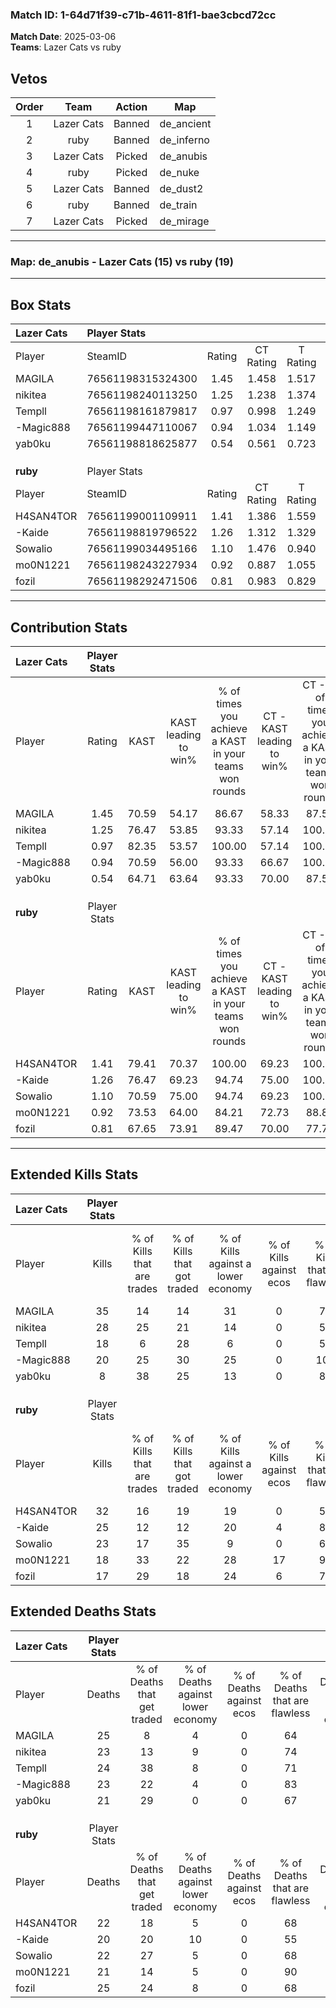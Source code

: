 ### Match ID: 1-64d71f39-c71b-4611-81f1-bae3cbcd72cc  
**Match Date**: 2025-03-06  
**Teams**: Lazer Cats vs ruby  

## Vetos  

| Order | Team | Action | Map |
| :---: | :--: | :----: | --- |
| 1 | Lazer Cats | Banned | de_ancient |
| 2 | ruby | Banned | de_inferno |
| 3 | Lazer Cats | Picked | de_anubis |
| 4 | ruby | Picked | de_nuke |
| 5 | Lazer Cats | Banned | de_dust2 |
| 6 | ruby | Banned | de_train |
| 7 | Lazer Cats | Picked | de_mirage |

---  

### **Map**: de_anubis - Lazer Cats (15) vs ruby (19)  
---  

## Box Stats  

| **Lazer Cats** | Player Stats      |        |           |          |       |       |       |         |        |      |     |
| :- | :- | :-: | :-: | :-: | :-: | :-: | :-: | :-: | :-: | :-: | :-: |
| Player         | SteamID           | Rating | CT Rating | T Rating | KAST  |  ADR  | Kills | Assists | Deaths | K/D  | HS% |
| MAGILA         | 76561198315324300 |  1.45  |   1.458   |  1.517   | 70.59 | 112.9 |  35   |    6    |   25   | 1.40 | 54  |
| nikitea        | 76561198240113250 |  1.25  |   1.238   |  1.374   | 76.47 | 82.0  |  28   |    6    |   23   | 1.22 | 53  |
| Templl         | 76561198161879817 |  0.97  |   0.998   |  1.249   | 82.35 | 60.3  |  18   |   11    |   24   | 0.75 | 61  |
| -Magic888      | 76561199447110067 |  0.94  |   1.034   |  1.149   | 70.59 | 60.6  |  20   |    6    |   23   | 0.87 | 10  |
| yab0ku         | 76561198818625877 |  0.54  |   0.561   |  0.723   | 64.71 | 36.7  |   8   |    6    |   21   | 0.38 | 62  |
|                |                   |        |           |          |       |       |       |         |        |      |     |
|                |                   |        |           |          |       |       |       |         |        |      |     |
|                |                   |        |           |          |       |       |       |         |        |      |     |
| **ruby**       | Player Stats      |        |           |          |       |       |       |         |        |      |     |
| Player         | SteamID           | Rating | CT Rating | T Rating | KAST  |  ADR  | Kills | Assists | Deaths | K/D  | HS% |
| H4SAN4TOR      | 76561199001109911 |  1.41  |   1.386   |  1.559   | 79.41 | 89.1  |  32   |    5    |   22   | 1.45 | 43  |
| -Kaide         | 76561198819796522 |  1.26  |   1.312   |  1.329   | 76.47 | 86.1  |  25   |   14    |   20   | 1.25 | 52  |
| Sowalio        | 76561199034495166 |  1.10  |   1.476   |  0.940   | 70.59 | 82.2  |  23   |    6    |   22   | 1.05 | 52  |
| mo0N1221       | 76561198243227934 |  0.92  |   0.887   |  1.055   | 73.53 | 54.7  |  18   |    7    |   21   | 0.86 | 44  |
| fozil          | 76561198292471506 |  0.81  |   0.983   |  0.829   | 67.65 | 60.3  |  17   |    6    |   25   | 0.68 | 35  |
---  

## Contribution Stats  

| **Lazer Cats** | Player Stats |       |                      |                                                        |                           |                                                             |                          |                                                            |
| :- | :-: | :-: | :-: | :-: | :-: | :-: | :-: | :-: |
| Player         |    Rating    | KAST  | KAST leading to win% | % of times you achieve a KAST in your teams won rounds | CT - KAST leading to win% | CT - % of times you achieve a KAST in your teams won rounds | T - KAST leading to win% | T - % of times you achieve a KAST in your teams won rounds |
| MAGILA         |     1.45     | 70.59 |        54.17         |                         86.67                          |           58.33           |                            87.50                            |          50.00           |                           85.71                            |
| nikitea        |     1.25     | 76.47 |        53.85         |                         93.33                          |           57.14           |                           100.00                            |          50.00           |                           85.71                            |
| Templl         |     0.97     | 82.35 |        53.57         |                         100.00                         |           57.14           |                           100.00                            |          50.00           |                           100.00                           |
| -Magic888      |     0.94     | 70.59 |        56.00         |                         93.33                          |           66.67           |                           100.00                            |          46.15           |                           85.71                            |
| yab0ku         |     0.54     | 64.71 |        63.64         |                         93.33                          |           70.00           |                            87.50                            |          58.33           |                           100.00                           |
|                |              |       |                      |                                                        |                           |                                                             |                          |                                                            |
|                |              |       |                      |                                                        |                           |                                                             |                          |                                                            |
|                |              |       |                      |                                                        |                           |                                                             |                          |                                                            |
| **ruby**       | Player Stats |       |                      |                                                        |                           |                                                             |                          |                                                            |
| Player         |    Rating    | KAST  | KAST leading to win% | % of times you achieve a KAST in your teams won rounds | CT - KAST leading to win% | CT - % of times you achieve a KAST in your teams won rounds | T - KAST leading to win% | T - % of times you achieve a KAST in your teams won rounds |
| H4SAN4TOR      |     1.41     | 79.41 |        70.37         |                         100.00                         |           69.23           |                           100.00                            |          71.43           |                           100.00                           |
| -Kaide         |     1.26     | 76.47 |        69.23         |                         94.74                          |           75.00           |                           100.00                            |          64.29           |                           90.00                            |
| Sowalio        |     1.10     | 70.59 |        75.00         |                         94.74                          |           69.23           |                           100.00                            |          81.82           |                           90.00                            |
| mo0N1221       |     0.92     | 73.53 |        64.00         |                         84.21                          |           72.73           |                            88.89                            |          57.14           |                           80.00                            |
| fozil          |     0.81     | 67.65 |        73.91         |                         89.47                          |           70.00           |                            77.78                            |          76.92           |                           100.00                           |
---  

## Extended Kills Stats  

| **Lazer Cats** | Player Stats |                            |                            |                                    |                         |                              |                                 |                                       |                    |           |
| :- | :-: | :-: | :-: | :-: | :-: | :-: | :-: | :-: | :-: | :-: |
| Player         |    Kills     | % of Kills that are trades | % of Kills that got traded | % of Kills against a lower economy | % of Kills against ecos | % of Kills that are flawless | % of Kills that are close duels | % of Kills that are assisted by flash | Pistol Round Kills | AWP Kills |
| MAGILA         |      35      |             14             |             14             |                 31                 |            0            |              74              |                6                |                   3                   |         0          |     1     |
| nikitea        |      28      |             25             |             21             |                 14                 |            0            |              54              |                7                |                   7                   |         2          |     0     |
| Templl         |      18      |             6              |             28             |                 6                  |            0            |              56              |                6                |                   0                   |         2          |     1     |
| -Magic888      |      20      |             25             |             30             |                 25                 |            0            |             100              |                5                |                   5                   |         0          |    16     |
| yab0ku         |      8       |             38             |             25             |                 13                 |            0            |              88              |               13                |                   0                   |         0          |     0     |
|                |              |                            |                            |                                    |                         |                              |                                 |                                       |                    |           |
|                |              |                            |                            |                                    |                         |                              |                                 |                                       |                    |           |
|                |              |                            |                            |                                    |                         |                              |                                 |                                       |                    |           |
| **ruby**       | Player Stats |                            |                            |                                    |                         |                              |                                 |                                       |                    |           |
| Player         |    Kills     | % of Kills that are trades | % of Kills that got traded | % of Kills against a lower economy | % of Kills against ecos | % of Kills that are flawless | % of Kills that are close duels | % of Kills that are assisted by flash | Pistol Round Kills | AWP Kills |
| H4SAN4TOR      |      32      |             16             |             19             |                 19                 |            0            |              53              |                6                |                  13                   |         3          |     0     |
| -Kaide         |      25      |             12             |             12             |                 20                 |            4            |              80              |                0                |                  12                   |         2          |     0     |
| Sowalio        |      23      |             17             |             35             |                 9                  |            0            |              65              |                4                |                  13                   |         3          |     0     |
| mo0N1221       |      18      |             33             |             22             |                 28                 |           17            |              94              |                0                |                   0                   |         1          |    10     |
| fozil          |      17      |             29             |             18             |                 24                 |            6            |              76              |                0                |                   6                   |         1          |     0     |
## Extended Deaths Stats  

| **Lazer Cats** | Player Stats |                             |                                   |                          |                               |                            |                           |               |
| :- | :-: | :-: | :-: | :-: | :-: | :-: | :-: | :-: |
| Player         |    Deaths    | % of Deaths that get traded | % of Deaths against lower economy | % of Deaths against ecos | % of Deaths that are flawless | % of Deaths that are close | % of Deaths while blinded | Deaths to AWP |
| MAGILA         |      25      |              8              |                 4                 |            0             |              64               |             4              |            12             |       3       |
| nikitea        |      23      |             13              |                 9                 |            0             |              74               |             0              |             0             |       4       |
| Templl         |      24      |             38              |                 8                 |            0             |              71               |             4              |            21             |       0       |
| -Magic888      |      23      |             22              |                 4                 |            0             |              83               |             0              |             0             |       1       |
| yab0ku         |      21      |             29              |                 0                 |            0             |              67               |             5              |            14             |       2       |
|                |              |                             |                                   |                          |                               |                            |                           |               |
|                |              |                             |                                   |                          |                               |                            |                           |               |
|                |              |                             |                                   |                          |                               |                            |                           |               |
| **ruby**       | Player Stats |                             |                                   |                          |                               |                            |                           |               |
| Player         |    Deaths    | % of Deaths that get traded | % of Deaths against lower economy | % of Deaths against ecos | % of Deaths that are flawless | % of Deaths that are close | % of Deaths while blinded | Deaths to AWP |
| H4SAN4TOR      |      22      |             18              |                 5                 |            0             |              68               |             0              |             0             |       5       |
| -Kaide         |      20      |             20              |                10                 |            0             |              55               |             20             |             5             |       1       |
| Sowalio        |      22      |             27              |                 5                 |            0             |              68               |             14             |             5             |       6       |
| mo0N1221       |      21      |             14              |                 5                 |            0             |              90               |             0              |            10             |       2       |
| fozil          |      25      |             24              |                 8                 |            0             |              68               |             0              |             0             |       4       |
